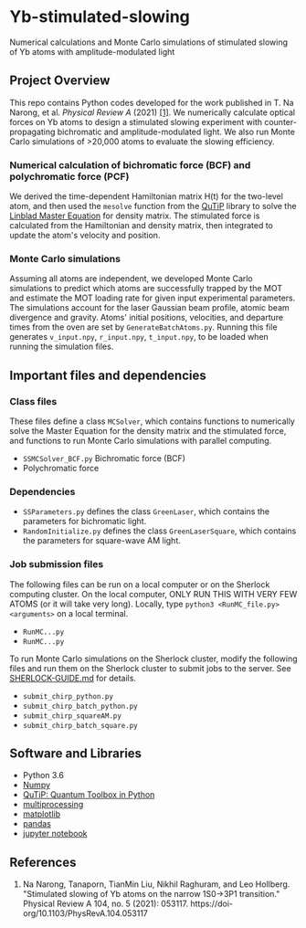 # Yb-stimulated-slowing
Numerical calculations and Monte Carlo simulations of stimulated slowing of Yb atoms with amplitude-modulated light

## Project Overview
This repo contains Python codes developed for the work published in T. Na Narong, et al. *Physical Review A* (2021) [[1]](https://journals-aps-org.stanford.idm.oclc.org/pra/abstract/10.1103/PhysRevA.104.053117). We numerically calculate optical forces on Yb atoms to design a stimulated slowing experiment with counter-propagating bichromatic and amplitude-modulated light. We also run Monte Carlo simulations of >20,000 atoms to evaluate the slowing efficiency.

### Numerical calculation of bichromatic force (BCF) and polychromatic force (PCF)
We derived the time-dependent Hamiltonian matrix H(t) for the two-level atom, and then used the `mesolve` function from the [QuTiP](https://qutip.org/docs/4.0.2/index.html) library to solve the [Linblad Master Equation](https://qutip.org/docs/latest/guide/dynamics/dynamics-master.html) for density matrix. The stimulated force is calculated from the Hamiltonian and density matrix, then integrated to update the atom's velocity and position. 

### Monte Carlo simulations
Assuming all atoms are independent, we developed Monte Carlo simulations to predict which atoms are successfully trapped by the MOT and estimate the MOT loading rate for given input experimental parameters. The simulations account for the laser Gaussian beam profile, atomic beam divergence and gravity. Atoms' initial positions, velocities, and departure times from the oven are set by `GenerateBatchAtoms.py`. Running this file generates `v_input.npy`, `r_input.npy`, `t_input.npy`, to be loaded when running the simulation files.

## Important files and dependencies
### Class files 
These files define a class `MCSolver`, which contains functions to numerically solve the Master Equation for the density matrix and the stimulated force, and functions to run Monte Carlo simulations with parallel computing. 
- `SSMCSolver_BCF.py` Bichromatic force (BCF) 
-  Polychromatic force
### Dependencies
- `SSParameters.py` defines the class `GreenLaser`, which contains the parameters for bichromatic light.
- `RandomInitialize.py` defines the class `GreenLaserSquare`, which contains the parameters for square-wave AM light.
### Job submission files
The following files can be run on a local computer or on the Sherlock computing cluster. On the local computer, ONLY RUN THIS WITH VERY FEW ATOMS (or it will take very long). Locally, type `python3 <RunMC_file.py> <arguments>` on a local terminal. 
- `RunMC...py`
- `RunMC...py`

To run Monte Carlo simulations on the Sherlock cluster, modify the following files and run them on the Sherlock cluster to submit jobs to the server. See [SHERLOCK-GUIDE.md](SHERLOCK-GUIDE.md) for details.
- `submit_chirp_python.py`
- `submit_chirp_batch_python.py`
- `submit_chirp_squareAM.py`
- `submit_chirp_batch_square.py`

## Software and Libraries
- Python 3.6
- [Numpy](https://numpy.org/)
- [QuTiP: Quantum Toolbox in Python](https://qutip.org/docs/4.0.2/index.html)
- [multiprocessing](https://docs.python.org/3/library/multiprocessing.html) 
- [matplotlib](https://matplotlib.org/)
- [pandas](https://pandas.pydata.org/)
- [jupyter notebook](https://jupyter.org/)

## References
1. Na Narong, Tanaporn, TianMin Liu, Nikhil Raghuram, and Leo Hollberg. "Stimulated slowing of Yb atoms on the narrow 1S0→3P1 transition." Physical Review A 104, no. 5 (2021): 053117. https://doi-org/10.1103/PhysRevA.104.053117
